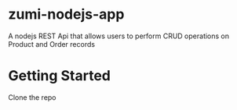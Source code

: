 # zumi-nodejs-app
A nodejs REST Api that allows users to perform CRUD operations on Product and Order records

# Getting Started
Clone the repo
